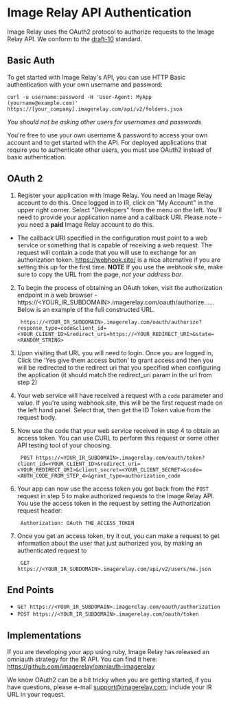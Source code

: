 Image Relay API Authentication
==============================

Image Relay uses the OAuth2 protocol to authorize requests to the Image Relay API. We conform to the [draft-10](http://tools.ietf.org/html/draft-ietf-oauth-v2-10) standard.

Basic Auth
----------

To get started with Image Relay's API, you can use HTTP Basic authentication with your own username and password:

```shell
curl -u username:password -H 'User-Agent: MyApp (yourname@example.com)' https://[your_company].imagerelay.com/api/v2/folders.json
```
_You should not be asking other users for usernames and passwords_

You're free to use your own username & password to access your own account and to get started with the API. For deployed applications that require you to authenticate other users, you must use OAuth2 instead of basic authentication.

OAuth 2
-------

1. Register your application with Image Relay. You need an Image Relay account to do this. Once logged in to IR, click on "My Account" in the upper right corner. Select "Developers" from the menu on the left. You'll need to provide your application name and a callback URI. Please note - you need a __paid__ Image Relay account to do this.

 - The callback URI specified in the configuration must point to a web service or something that is capable of receiving a web request. The request will contain a code that you will use to exchange for an authorization token. https://webhook.site/ is a nice alternative if you are setting this up for the first time. **NOTE** If you use the webhook site, make sure to copy the URL from the page, _not your address bar_. 

2. To begin the process of obtaining an OAuth token, visit the authorization endpoint in a web browser - https://<YOUR_IR_SUBDOMAIN>.imagerelay.com/oauth/authorize...... Below is an example of the full constructed URL.

        https://<YOUR_IR_SUBDOMAIN>.imagerelay.com/oauth/authorize?response_type=code&client_id=<YOUR_CLIENT_ID>&redirect_uri=https://<YOUR_REDIRECT_URI>&state=<RANDOM_STRING>

3. Upon visiting that URL you will need to login. Once you are logged in, Click the 'Yes give them access button' to grant access and then you will be redirected to the redirect uri that you specified when configuring the application (it should match the redirect_uri param in the url from step 2)

4. Your web service will have received a request with a `code` parameter and value. If you're using webhook.site, this will be the first request made on the left hand panel. Select that, then get the ID Token value from the request body.

5. Now use the code that your web service received in step 4 to obtain an access token. You can use CURL to perform this request or some other API testing tool of your choosing.

        POST https://<YOUR_IR_SUBDOMAIN>.imagerelay.com/oauth/token?client_id=<YOUR_CLIENT_ID>&redirect_uri=<YOUR_REDIRECT_URI>&client_secret=<YOUR_CLIENT_SECRET>&code=<AUTH_CODE_FROM_STEP_4>&grant_type=authorization_code

6. Your app can now use the access token you got back from the `POST` request in step 5 to make authorized requests to the Image Relay API. You use the access token in the request by setting the Authorization request header:

        Authorization: OAuth THE_ACCESS_TOKEN

7. Once you get an access token, try it out, you can make a request to get information about the user that just authorized you, by making an authenticated request to 

		GET https://<YOUR_IR_SUBDOMAIN>.imagerelay.com/api/v2/users/me.json


End Points
----------

* `GET https://<YOUR_IR_SUBDOMAIN>.imagerelay.com/oauth/authorization`
* `POST https://<YOUR_IR_SUBDOMAIN>.imagerelay.com/oauth/token`

Implementations
---------------
If you are developing your app using ruby, Image Relay has released an omniauth strategy for the IR API. You can find it here: https://github.com/imagerelay/omniauth-imagerelay

We know OAuth2 can be a bit tricky when you are getting started, if you have questions, please e-mail support@imagerelay.com; include your IR URL in your request.
